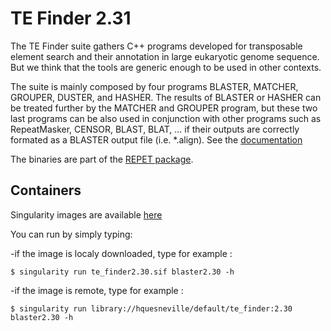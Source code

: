 # TE Finder 2.31

 The TE Finder suite gathers C++ programs developed for transposable element search and their annotation in 
 large eukaryotic genome sequence. But we think that the tools are generic enough to be used in other contexts.
 
 The suite is mainly composed by four programs BLASTER, MATCHER, GROUPER, DUSTER, and HASHER. 
 The results of BLASTER or HASHER can be treated further by the MATCHER and GROUPER program, 
 but these two last programs can be also used in conjunction with other programs such as RepeatMasker, 
 CENSOR, BLAST, BLAT, ... if their outputs are correctly formated as a BLASTER output file (i.e. *.align).
 See the [documentation](Documentation.md)

The binaries are part of the [REPET package](http://urgi.versailles.inrae.fr/Tools/REPET).

## Containers
Singularity images are available [here](https://cloud.sylabs.io/library/hquesneville)

You can run by simply typing:

-if the image is localy downloaded, type for example :

`$ singularity run te_finder2.30.sif blaster2.30 -h`

-if the image is remote, type for example :

`$ singularity run library://hquesneville/default/te_finder:2.30 blaster2.30 -h`
